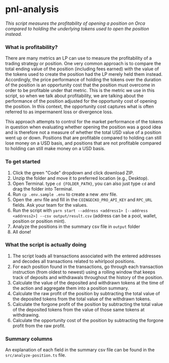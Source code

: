 # pnl-analysis

*This script measures the profitability of opening a position on Orca compared to holding the underlying tokens used to open the position instead.*

### What is profitability?

There are many metrics an LP can use to measure the profitability of a trading strategy or position. One very common approach is to compare the total ending value of the position (including fees earned) with the value of the tokens used to create the position had the LP merely held them instead. Accordingly, the price performance of holding the tokens over the duration of the position is an opportunity cost that the position must overcome in order to be profitable under that metric. This is the metric we use in this script, so when we talk about profitability, we are talking about the performance of the position adjusted for the opportunity cost of opening the position. In this context, the opportunity cost captures what is often referred to as impermanent loss or divergence loss. 

This approach attempts to control for the market performance of the tokens in question when evaluating whether opening the position was a good idea and is therefore not a measure of whether the total USD value of a position went up or down. Positions that are profitable compared to holding can still lose money on a USD basis, and positions that are not profitable compared to holding can still make money on a USD basis.

### To get started

1. Click the green "Code" dropdown and click download ZIP.
2. Unzip the folder and move it to preferred location (e.g., Desktop).
3. Open Terminal. type `cd {FOLDER_PATH}`, you can also just type `cd` and drag the folder into Terminal.
4. Run `cp .env.sample .env` to create a new .env file.
5. Open the .env file and fill in the `COINGECKO_PRO_API_KEY` and `RPC_URL` fields. Ask your team for the values.
4. Run the script with `yarn start --address <address1> [--address <address2>] --csv output/result.csv` (address can be a pool, wallet, position or position mint).
6. Analyze the positions in the summary csv file in `output` folder
5. All done!

### What the script is actually doing

1. The script loads all transactions associated with the entered addresses and decodes all transactions related to whirlpool positions.
2. For each position found in the transactions, go through each transaction instruction (from oldest to newest) using a rolling window that keeps track of deposits and withdrawals throughout the history of the position.
3. Calculate the value of the deposited and withdrawn tokens at the time of the action and aggregate them into a position summary.
4. Calculate the raw profit of the position by subtracting the total value of the deposited tokens from the total value of the withdrawn tokens.
5. Calculate the forgone profit of the position by subtracting the total value of the deposited tokens from the value of those same tokens at withdrawing.
6. Calculate the opportunity cost of the position by subtracting the forgone profit from the raw profit.

### Summary columns

An explanation of each field in the summary csv file can be found in the `src/analyze-position.ts` file.
